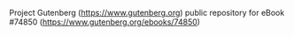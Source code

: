 Project Gutenberg (https://www.gutenberg.org) public repository for
eBook #74850 (https://www.gutenberg.org/ebooks/74850)
